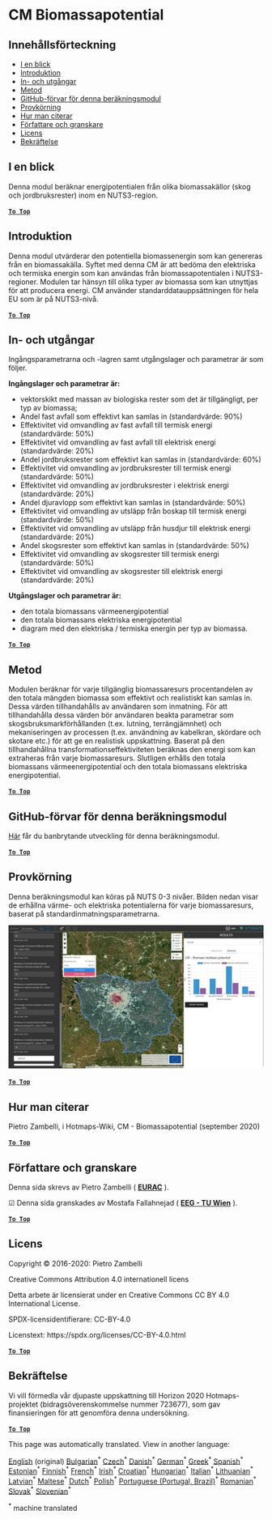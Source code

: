 <h1><a class="anchor" id="cm-biomass-potential" href="#cm-biomass-potential"><i class="fa fa-link"></i></a>CM Biomassapotential</h1><h2><a class="anchor" id="table-of-contents" href="#table-of-contents"><i class="fa fa-link"></i></a> Innehållsförteckning</h2><ul><li> <a href="#in-a-glance">I en blick</a></li><li> <a href="#introduction">Introduktion</a></li><li> <a href="#inputs-and-outputs">In- och utgångar</a></li><li> <a href="#method">Metod</a></li><li> <a href="#github-repository-of-this-calculation-module">GitHub-förvar för denna beräkningsmodul</a></li><li> <a href="#sample-run">Provkörning</a></li><li> <a href="#how-to-cite">Hur man citerar</a></li><li> <a href="#authors-and-reviewers">Författare och granskare</a></li><li> <a href="#license">Licens</a></li><li> <a href="#acknowledgement">Bekräftelse</a></li></ul><h2><a class="anchor" id="in-a-glance" href="#in-a-glance"><i class="fa fa-link"></i></a> I en blick</h2><p> Denna modul beräknar energipotentialen från olika biomassakällor (skog och jordbruksrester) inom en NUTS3-region.</p><p> <a href="#table-of-contents"><strong><code>To Top</code></strong></a></p><h2><a class="anchor" id="introduction" href="#introduction"><i class="fa fa-link"></i></a> Introduktion</h2><p> Denna modul utvärderar den potentiella biomassenergin som kan genereras från en biomassakälla. Syftet med denna CM är att bedöma den elektriska och termiska energin som kan användas från biomassapotentialen i NUTS3-regioner. Modulen tar hänsyn till olika typer av biomassa som kan utnyttjas för att producera energi. CM använder standarddatauppsättningen för hela EU som är på NUTS3-nivå.</p><p> <a href="#table-of-contents"><strong><code>To Top</code></strong></a></p><h2><a class="anchor" id="inputs-and-outputs" href="#inputs-and-outputs"><i class="fa fa-link"></i></a> In- och utgångar</h2><p> Ingångsparametrarna och -lagren samt utgångslager och parametrar är som följer.</p><p> <strong>Ingångslager och parametrar är:</strong></p><ul><li> vektorskikt med massan av biologiska rester som det är tillgängligt, per typ av biomassa;</li><li> Andel fast avfall som effektivt kan samlas in (standardvärde: 90%)</li><li> Effektivitet vid omvandling av fast avfall till termisk energi (standardvärde: 50%)</li><li> Effektivitet vid omvandling av fast avfall till elektrisk energi (standardvärde: 20%)</li><li> Andel jordbruksrester som effektivt kan samlas in (standardvärde: 60%)</li><li> Effektivitet vid omvandling av jordbruksrester till termisk energi (standardvärde: 50%)</li><li> Effektivitet vid omvandling av jordbruksrester i elektrisk energi (standardvärde: 20%)</li><li> Andel djuravlopp som effektivt kan samlas in (standardvärde: 50%)</li><li> Effektivitet vid omvandling av utsläpp från boskap till termisk energi (standardvärde: 50%)</li><li> Effektivitet vid omvandling av utsläpp från husdjur till elektrisk energi (standardvärde: 20%)</li><li> Andel skogsrester som effektivt kan samlas in (standardvärde: 50%)</li><li> Effektivitet vid omvandling av skogsrester till termisk energi (standardvärde: 50%)</li><li> Effektivitet vid omvandling av skogsrester till elektrisk energi (standardvärde: 20%)</li></ul><p> <strong>Utgångslager och parametrar är:</strong></p><ul><li> den totala biomassans värmeenergipotential</li><li> den totala biomassans elektriska energipotential</li><li> diagram med den elektriska / termiska energin per typ av biomassa.</li></ul><p> <a href="#table-of-contents"><strong><code>To Top</code></strong></a></p><h2><a class="anchor" id="method" href="#method"><i class="fa fa-link"></i></a> Metod</h2><p> Modulen beräknar för varje tillgänglig biomassaresurs procentandelen av den totala mängden biomassa som effektivt och realistiskt kan samlas in. Dessa värden tillhandahålls av användaren som inmatning. För att tillhandahålla dessa värden bör användaren beakta parametrar som skogsbruksmarkförhållanden (t.ex. lutning, terrängjämnhet) och mekaniseringen av processen (t.ex. användning av kabelkran, skördare och skotare etc.) för att ge en realistisk uppskattning. Baserat på den tillhandahållna transformationseffektiviteten beräknas den energi som kan extraheras från varje biomassaresurs. Slutligen erhålls den totala biomassans värmeenergipotential och den totala biomassans elektriska energipotential.</p><p> <a href="#table-of-contents"><strong><code>To Top</code></strong></a></p><h2><a class="anchor" id="github-repository-of-this-calculation-module" href="#github-repository-of-this-calculation-module"><i class="fa fa-link"></i></a> GitHub-förvar för denna beräkningsmodul</h2><p> <a href="https://github.com/HotMaps/biomass_potential">Här</a> får du banbrytande utveckling för denna beräkningsmodul.</p><p> <a href="#table-of-contents"><strong><code>To Top</code></strong></a></p><h2><a class="anchor" id="sample-run" href="#sample-run"><i class="fa fa-link"></i></a> Provkörning</h2><p> Denna beräkningsmodul kan köras på NUTS 0-3 nivåer. Bilden nedan visar de erhållna värme- och elektriska potentialerna för varje biomassaresurs, baserat på standardinmatningsparametrarna.</p><img src="/en/CM-Biomass-potential/cm_biomass_potential.png"/><p> <a href="#table-of-contents"><strong><code>To Top</code></strong></a></p><h2><a class="anchor" id="how-to-cite" href="#how-to-cite"><i class="fa fa-link"></i></a> Hur man citerar</h2><p> Pietro Zambelli, i Hotmaps-Wiki, CM - Biomassapotential (september 2020)</p><p> <a href="#table-of-contents"><strong><code>To Top</code></strong></a></p><h2><a class="anchor" id="authors-and-reviewers" href="#authors-and-reviewers"><i class="fa fa-link"></i></a> Författare och granskare</h2><p> Denna sida skrevs av Pietro Zambelli ( <strong><a href="http://www.eurac.edu">EURAC</a></strong> ).</p><p> ☑ Denna sida granskades av Mostafa Fallahnejad ( <strong><a href="https://eeg.tuwien.ac.at/">EEG - TU Wien</a></strong> ).</p><p> <a href="#table-of-contents"><strong><code>To Top</code></strong></a></p><h2><a class="anchor" id="license" href="#license"><i class="fa fa-link"></i></a> Licens</h2><p> Copyright © 2016-2020: Pietro Zambelli</p><p> Creative Commons Attribution 4.0 internationell licens</p><p> Detta arbete är licensierat under en Creative Commons CC BY 4.0 International License.</p><p> SPDX-licensidentifierare: CC-BY-4.0</p><p> Licenstext: https://spdx.org/licenses/CC-BY-4.0.html</p><p> <a href="#table-of-contents"><strong><code>To Top</code></strong></a></p><h2><a class="anchor" id="acknowledgement" href="#acknowledgement"><i class="fa fa-link"></i></a> Bekräftelse</h2><p> Vi vill förmedla vår djupaste uppskattning till Horizon 2020 Hotmaps-projektet (bidragsöverenskommelse nummer 723677), som gav finansieringen för att genomföra denna undersökning.</p><p> <a href="#table-of-contents"><strong><code>To Top</code></strong></a></p>
<!--- THIS IS A SUPER UNIQUE IDENTIFIER -->

This page was automatically translated. View in another language:

[English](../en/CM-Biomass-potential) (original) [Bulgarian](../bg/CM-Biomass-potential)<sup>\*</sup> [Czech](../cs/CM-Biomass-potential)<sup>\*</sup> [Danish](../da/CM-Biomass-potential)<sup>\*</sup> [German](../de/CM-Biomass-potential)<sup>\*</sup> [Greek](../el/CM-Biomass-potential)<sup>\*</sup> [Spanish](../es/CM-Biomass-potential)<sup>\*</sup> [Estonian](../et/CM-Biomass-potential)<sup>\*</sup> [Finnish](../fi/CM-Biomass-potential)<sup>\*</sup> [French](../fr/CM-Biomass-potential)<sup>\*</sup> [Irish](../ga/CM-Biomass-potential)<sup>\*</sup> [Croatian](../hr/CM-Biomass-potential)<sup>\*</sup> [Hungarian](../hu/CM-Biomass-potential)<sup>\*</sup> [Italian](../it/CM-Biomass-potential)<sup>\*</sup> [Lithuanian](../lt/CM-Biomass-potential)<sup>\*</sup> [Latvian](../lv/CM-Biomass-potential)<sup>\*</sup> [Maltese](../mt/CM-Biomass-potential)<sup>\*</sup> [Dutch](../nl/CM-Biomass-potential)<sup>\*</sup> [Polish](../pl/CM-Biomass-potential)<sup>\*</sup> [Portuguese (Portugal, Brazil)](../pt/CM-Biomass-potential)<sup>\*</sup> [Romanian](../ro/CM-Biomass-potential)<sup>\*</sup> [Slovak](../sk/CM-Biomass-potential)<sup>\*</sup> [Slovenian](../sl/CM-Biomass-potential)<sup>\*</sup>  

<sup>\*</sup> machine translated
